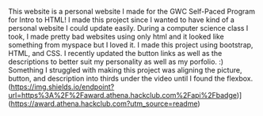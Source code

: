 This website is a personal website I made for the GWC Self-Paced Program for Intro to HTML!
I made this project since I wanted to have kind of a personal website I could update easily. During a computer science class I took, I made pretty bad websites using only html and it looked like something from myspace but I loved it.
I made this project using bootstrap, HTML, and CSS. I recently updated the button links as well as the descriptions to better suit my personality as well as my porfolio. :)
Something I struggled with making this project was aligning the picture, button, and description into thirds under the video until I found the flexbox.
(https://img.shields.io/endpoint?url=https%3A%2F%2Faward.athena.hackclub.com%2Fapi%2Fbadge)](https://award.athena.hackclub.com?utm_source=readme)
